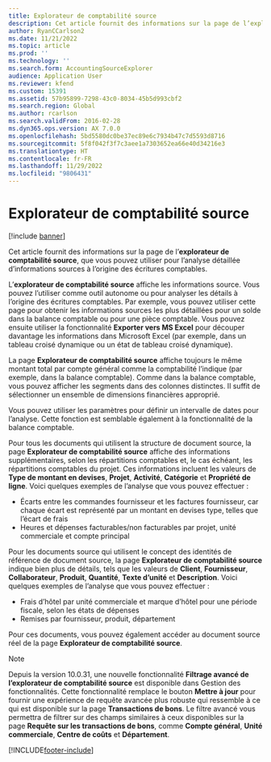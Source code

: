 ```yaml
---
title: Explorateur de comptabilité source
description: Cet article fournit des informations sur la page de l’explorateur de comptabilité source, que vous pouvez utiliser pour l’analyse détaillée d’informations sources à l’origine des écritures comptables.
author: RyanCCarlson2
ms.date: 11/21/2022
ms.topic: article
ms.prod: ''
ms.technology: ''
ms.search.form: AccountingSourceExplorer
audience: Application User
ms.reviewer: kfend
ms.custom: 15391
ms.assetid: 57b95899-7298-43c0-8034-45b5d993cbf2
ms.search.region: Global
ms.author: rcarlson
ms.search.validFrom: 2016-02-28
ms.dyn365.ops.version: AX 7.0.0
ms.openlocfilehash: 5bd5580dc0be37ec89e6c7934b47c7d5593d8716
ms.sourcegitcommit: 5f8f042f3f7c3aee1a7303652ea66e40d34216e3
ms.translationtype: HT
ms.contentlocale: fr-FR
ms.lasthandoff: 11/29/2022
ms.locfileid: "9806431"
---
```

# <a name="accounting-source-explorer"></a>Explorateur de comptabilité source

[!include [banner](../includes/banner.md)]

Cet article fournit des informations sur la page de l’**explorateur de comptabilité source**, que vous pouvez utiliser pour l’analyse détaillée d’informations sources à l’origine des écritures comptables.

L’**explorateur de comptabilité source** affiche les informations source. Vous pouvez l’utiliser comme outil autonome ou pour analyser les détails à l’origine des écritures comptables. Par exemple, vous pouvez utiliser cette page pour obtenir les informations sources les plus détaillées pour un solde dans la balance comptable ou pour une pièce comptable. Vous pouvez ensuite utiliser la fonctionnalité **Exporter vers MS Excel** pour découper davantage les informations dans Microsoft Excel (par exemple, dans un tableau croisé dynamique ou un état de tableau croisé dynamique).

La page **Explorateur de comptabilité source** affiche toujours le même montant total par compte général comme la comptabilité l’indique (par exemple, dans la balance comptable). Comme dans la balance comptable, vous pouvez afficher les segments dans des colonnes distinctes. Il suffit de sélectionner un ensemble de dimensions financières approprié. 

Vous pouvez utiliser les paramètres pour définir un intervalle de dates pour l’analyse. Cette fonction est semblable également à la fonctionnalité de la balance comptable.

Pour tous les documents qui utilisent la structure de document source, la page **Explorateur de comptabilité source** affiche des informations supplémentaires, selon les répartitions comptables et, le cas échéant, les répartitions comptables du projet. Ces informations incluent les valeurs de **Type de montant en devises**, **Projet**, **Activité**, **Catégorie** et **Propriété de ligne**. Voici quelques exemples de l’analyse que vous pouvez effectuer :

- Écarts entre les commandes fournisseur et les factures fournisseur, car chaque écart est représenté par un montant en devises type, telles que l’écart de frais
- Heures et dépenses facturables/non facturables par projet, unité commerciale et compte principal

Pour les documents source qui utilisent le concept des identités de référence de document source, la page **Explorateur de comptabilité source** indique bien plus de détails, tels que les valeurs de **Client**, **Fournisseur**, **Collaborateur**, **Produit**, **Quantité**, **Texte d’unité** et **Description**. Voici quelques exemples de l’analyse que vous pouvez effectuer :

- Frais d’hôtel par unité commerciale et marque d’hôtel pour une période fiscale, selon les états de dépenses
- Remises par fournisseur, produit, département

Pour ces documents, vous pouvez également accéder au document source réel de la page **Explorateur de comptabilité source**.

> [!NOTE]
> Depuis la version 10.0.31, une nouvelle fonctionnalité **Filtrage avancé de l’explorateur de comptabilité source** est disponible dans Gestion des fonctionnalités. Cette fonctionnalité remplace le bouton  **Mettre à jour** pour fournir une expérience de requête avancée plus robuste qui ressemble à ce qui est disponible sur la page **Transactions de bons**. Le filtre avancé vous permettra de filtrer sur des champs similaires à ceux disponibles sur la page **Requête sur les transactions de bons**, comme **Compte général**, **Unité commerciale**, **Centre de coûts** et **Département**. 

[!INCLUDE[footer-include](../../includes/footer-banner.md)]
